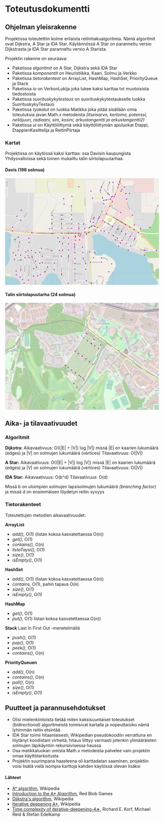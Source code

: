 # Toteutusdokumentti

## Ohjelman yleisrakenne

Projektissa toteutettiin kolme erilaista reitinhakualgoritmia. Nämä algoritmit ovat Dijkstra, A Star ja IDA Star. Käytännössä A Star on paranneltu versio Dijkstrasta ja IDA Star paranneltu versio A Starista.

Projektin rakenne on seuraava:
- Paketissa _algoritmit_ on A Star, Dijkstra sekä IDA Star
- Paketissa _komponentit_ on Heuristiikka, Kaari, Solmu ja Verkko
- Paketissa _tietorakenteet_ on ArrayList, HashMap, HashSet, PriorityQueue ja Stack
- Paketissa _io_ on VerkonLukija joka lukee kaksi karttaa txt muotoisista tiedostoista
- Paketissa _suorituskykytestaus_ on suorituskykytestaukselle luokka SuorituskykyTestaus
- Paketissa _tyokalut_ on luokka Matikka joka pitää sisällään omia toteutuksia javan Math.x metodeista _(itseisarvo, kertoma, potenssi, neliöjuuri, radiaani, sini, kosini, arkustangentti ja arkustangentti2)_
- Paketissa _ui_ on Käyttöliittymä sekä käyttöliittymän apuluokat Etappi, EtappienKasittelija ja ReitinPiirtaja

### Kartat

Projektissa on käytössä kaksi karttaa: osa Davisin kaupungista Yhdysvalloissa sekä toinen mukailtu talin siirtolapuutarhaa.

#### Davis (198 solmua)

![Davis](kuvat/davisverkko.png "Davis")

#### Talin siirtolapuutarha (24 solmua)

![Tali](kuvat/taliverkko.png "Tali")

## Aika- ja tilavaativuudet

### Algoritmit

**Dijkstra:**
Aikavaativuus: O((|E| + |V|) log |V|) missä |E| on kaarien lukumäärä (edges) ja |V| on solmujen lukumäärä (vertices)
Tilavaativuus: O(|V|)

**A Star:**
Aikavaativuus: O((|E| + |V|) log |V|) missä |E| on kaarien lukumäärä (edges) ja |V| on solmujen lukumäärä (vertices)
Tilavaativuus: O(|V|)

**IDA Star:**
Aikavaativuus: O(b^d)
Tilavaativuus: O(d) 

Missä b on uloimpien solmujen lapsisolmujen lukumäärä _(branching factor)_ ja missä d on ensimmäisen löydetyn reitin syvyys

### Tietorakenteet

Toteutettujen metodien aikavaativuudet:

**ArrayList** 

- _add()_, O(1) (listan kokoa kasvatettaessa O(n))
- _get()_, O(1)
- _contains()_, O(n)
- _listaTaysi()_, O(1)
- _size()_, O(1)
- _isEmpty()_, O(1)

**HashSet** 
- _add()_, O(1) (listan kokoa kasvatettaessa O(n))
- _contains_, O(1), pahin tapaus O(n)
- _size()_, O(1)
- _isEmpty()_, O(1)

**HashMap**
- _get()_, O(1)
- _put()_, O(1) listan kokoa kasvatettaessa O(n))

**Stack** Last In First Out -menetelmällä
- _push()_, O(1)
- _pop()_, O(1)
- _peek()_, O(1)
- _contains()_, O(n)

**PriorityQueuen** 
- _add()_, O(n)
- _contains()_, O(n)
- _poll()_, O(n)
- _size()_, O(1)
- _isEmpty()_, O(1)

## Puutteet ja parannusehdotukset

- Olisi mielenkiintoista tietää miten kaksisuuntaiset toteutukset _(bidirectional)_ algoritmeistä toimisivat kartalla ja nopeuttaisiko nämä lyhimmän reitin etsintää
- IDA Star toimii hitaanlaisesti, Wikipedian pseudokoodiin verrattuna en löytänyt koodistani virheitä, hitaus liittyy varmasti jotenkin ylimääräisten solmujen läpikäyntiin rekursiivisessa haussa
- Osa matikkaluokan omista Math.x metodeista palvelee vain projektin omaa käyttötarkoitusta
- Projektin suurimpana haasteena oli karttadatan saaminen, projektiin voisi lisätä vielä isompia karttoja kahden käytössä olevan lisäksi

#### Lähteet

- [A* algorithm](https://en.wikipedia.org/wiki/A*_search_algorithm), Wikipedia
- [Introduction to the A* Algorithm](https://www.redblobgames.com/pathfinding/a-star/introduction.html), Red Blob Games
- [Dijkstra's algorithm](https://en.wikipedia.org/wiki/Dijkstra%27s_algorithm), Wikipedia
- [Iterative deepening A*](https://en.wikipedia.org/wiki/Iterative_deepening_A*), Wikipedia
- [Time complexity of iterative-deepening-A∗](https://www.sciencedirect.com/science/article/pii/S0004370201000947), Richard E. Korf,  Michael Reid & Stefan Edelkamp
